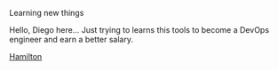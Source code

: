Learning new things

Hello, Diego here... Just trying to learns this tools to become a DevOps engineer and earn a better salary.


[Hamilton](https://es.wikipedia.org/wiki/Hamilton_(musical))
